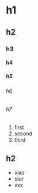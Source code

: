 

# h1


## h2


### h3


#### h4

##### h5

###### h6
###### h7

1. first
2. second
3. third


## h2
* xiao
* star
* xxx
